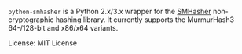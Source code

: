 
`python-smhasher` is a Python 2.x/3.x wrapper for the 
[SMHasher](http://code.google.com/p/smhasher/) non-cryptographic hashing
library.  It currently supports the MurmurHash3 64-/128-bit and x86/x64
variants.

License: MIT License



